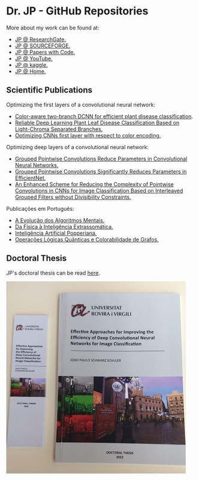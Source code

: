 # Dr. JP - GitHub Repositories

More about my work can be found at:
- [JP @ ResearchGate.](https://www.researchgate.net/profile/Joao-Paulo-Schwarz-Schuler)
- [JP @ SOURCEFORGE.](https://sourceforge.net/u/jpss/profile/)
- [JP @ Papers with Code.](https://paperswithcode.com/search?q=author%3AJoao+Paulo+Schwarz+Schuler)
- [JP @ YouTube.](https://www.youtube.com/channel/UC2a1cvovfmO1agAvYp6v54w)
- [JP @ kaggle.](https://www.kaggle.com/joaopauloschuler/datasets)
- [JP @ Home.](http://www.schulers.com/jpss/)

## Scientific Publications
Optimizing the first layers of a convolutional neural network:
- [Color-aware two-branch DCNN for efficient plant disease classification](https://www.researchgate.net/publication/361511874_Color-Aware_Two-Branch_DCNN_for_Efficient_Plant_Disease_Classification).
- [Reliable Deep Learning Plant Leaf Disease Classification Based on Light-Chroma Separated Branches.](https://www.researchgate.net/publication/355215213_Reliable_Deep_Learning_Plant_Leaf_Disease_Classification_Based_on_Light-Chroma_Separated_Branches)
- [Optimizing CNNs first layer with respect to color encoding.](https://www.researchgate.net/publication/357204289_Optimizing_CNNs_first_layer_with_respect_to_color_encoding)

Optimizing deep layers of a convolutional neural network:
- [Grouped Pointwise Convolutions Reduce Parameters in Convolutional Neural Networks.](https://www.researchgate.net/publication/360226228_Grouped_Pointwise_Convolutions_Reduce_Parameters_in_Convolutional_Neural_Networks)
- [Grouped Pointwise Convolutions Significantly Reduces Parameters in EfficientNet.](https://www.researchgate.net/publication/355214501_Grouped_Pointwise_Convolutions_Significantly_Reduces_Parameters_in_EfficientNet)
- [An Enhanced Scheme for Reducing the Complexity of Pointwise Convolutions in CNNs for Image Classification Based on Interleaved Grouped Filters without Divisibility Constraints.](https://www.researchgate.net/publication/363413038_An_Enhanced_Scheme_for_Reducing_the_Complexity_of_Pointwise_Convolutions_in_CNNs_for_Image_Classification_Based_on_Interleaved_Grouped_Filters_without_Divisibility_Constraints)

Publica&ccedil;&otilde;es em Portugu&ecirc;s:
- [A Evolu&#231;&#227;o dos Algoritmos Mentais.](https://www.researchgate.net/publication/357204541_A_Evolucao_dos_Algoritmos_Mentais)
- [Da F&#237;sica &#224; Intelig&#234;ncia Extrassom&#225;tica.](http://schulers.com/jpss/estudos/schuler_inteligencia_artificial.pdf)
- [Intelig&#234;ncia Artificial Popperiana.](https://www.researchgate.net/publication/357164807_Inteligencia_Artificial_Popperiana)
- [Opera&#231;&#245;es L&#243;gicas Qu&#226;nticas e Colorabilidade de Grafos.](https://www.researchgate.net/publication/357205247_Operacoes_Logicas_Quanticas_e_Colorabilidade_de_Grafos)

## Doctoral Thesis
JP's doctoral thesis can be read [here](https://www.researchgate.net/publication/365687628_Effective_Approaches_for_Improving_the_Efficiency_of_Deep_Convolutional_Neural_Networks_for_Image_Classification "Effective Approaches for Improving the Efficiency of Deep Convolutional Neural Networks for Image Classification").

<img align="left" src="printed-small.jpg" height="512">
